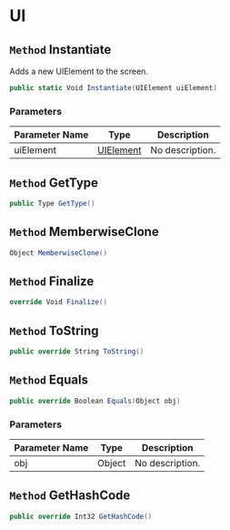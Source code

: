 # UI

## `Method` Instantiate
Adds a new UIElement to the screen.
```csharp
public static Void Instantiate(UIElement uiElement)
```
### Parameters

| Parameter Name | Type | Description |
| --------- | --------- | --------- |
| uiElement | [UIElement](https://thiagomvas.github.io/GameEngine/Entities/UIElement.html) | No description. |


## `Method` GetType

```csharp
public Type GetType()
```


## `Method` MemberwiseClone

```csharp
Object MemberwiseClone()
```


## `Method` Finalize

```csharp
override Void Finalize()
```


## `Method` ToString

```csharp
public override String ToString()
```


## `Method` Equals

```csharp
public override Boolean Equals(Object obj)
```
### Parameters

| Parameter Name | Type | Description |
| --------- | --------- | --------- |
| obj | Object | No description. |


## `Method` GetHashCode

```csharp
public override Int32 GetHashCode()
```

